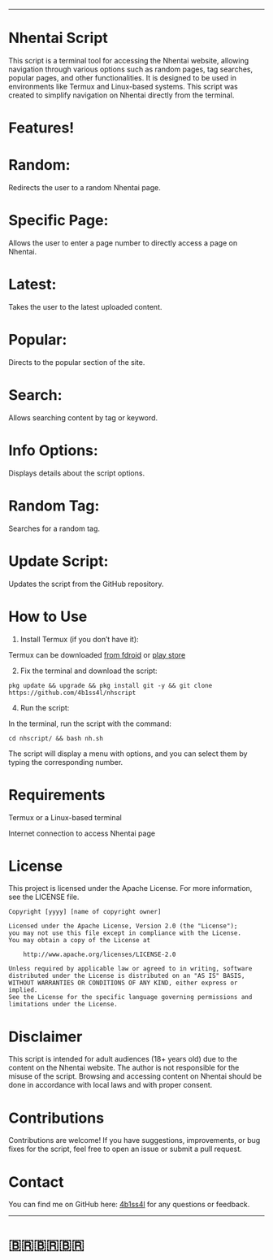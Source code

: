 
---

# Nhentai Script

This script is a terminal tool for accessing the Nhentai website, allowing navigation through various options such as random pages, tag searches, popular pages, and other functionalities. It is designed to be used in environments like Termux and Linux-based systems. This script was created to simplify navigation on Nhentai directly from the terminal.

# Features!

# Random:
Redirects the user to a random Nhentai page.

# Specific Page:
Allows the user to enter a page number to directly access a page on Nhentai.

# Latest:
Takes the user to the latest uploaded content.

# Popular:
Directs to the popular section of the site.

# Search:
Allows searching content by tag or keyword.

# Info Options:
Displays details about the script options.

# Random Tag:
Searches for a random tag.

# Update Script:
Updates the script from the GitHub repository. 

# How to Use

1. Install Termux (if you don’t have it):

Termux can be downloaded [from fdroid](https://f-droid.org/pt_BR/packages/com.termux/) or
[play store](https://www.google.com/url?sa=t&source=web&rct=j&opi=89978449&url=https://play.google.com/store/apps/details/Termux%3Fid%3Dcom.termux%26hl%3Dpt_PT&ved=2ahUKEwiX3_L29taJAxUsrpUCHc4sDhAQFnoECBQQAQ&usg=AOvVaw012ikpP9213rT69mwMu_zt)



2. Fix the terminal and download the script:
 ```ShellSession
pkg update && upgrade && pkg install git -y && git clone https://github.com/4b1ss4l/nhscript
```

 


4. Run the script:

In the terminal, run the script with the command:

```ShellSession
cd nhscript/ && bash nh.sh
```


The script will display a menu with options, and you can select them by typing the corresponding number.



# Requirements

Termux or a Linux-based terminal

Internet connection to access Nhentai page


# License
This project is licensed under the Apache License. For more information, see the LICENSE file.

```ShellSession
Copyright [yyyy] [name of copyright owner]

Licensed under the Apache License, Version 2.0 (the "License");
you may not use this file except in compliance with the License.
You may obtain a copy of the License at

    http://www.apache.org/licenses/LICENSE-2.0

Unless required by applicable law or agreed to in writing, software
distributed under the License is distributed on an "AS IS" BASIS,
WITHOUT WARRANTIES OR CONDITIONS OF ANY KIND, either express or implied.
See the License for the specific language governing permissions and
limitations under the License.
```
# Disclaimer

This script is intended for adult audiences (18+ years old) due to the content on the Nhentai website. The author is not responsible for the misuse of the script. Browsing and accessing content on Nhentai should be done in accordance with local laws and with proper consent.

# Contributions

Contributions are welcome! If you have suggestions, improvements, or bug fixes for the script, feel free to open an issue or submit a pull request.

# Contact

You can find me on GitHub here: [4b1ss4l](https://github.com/4b1ss4l) for any questions or feedback.


---

# 🇧🇷🇧🇷🇧🇷
